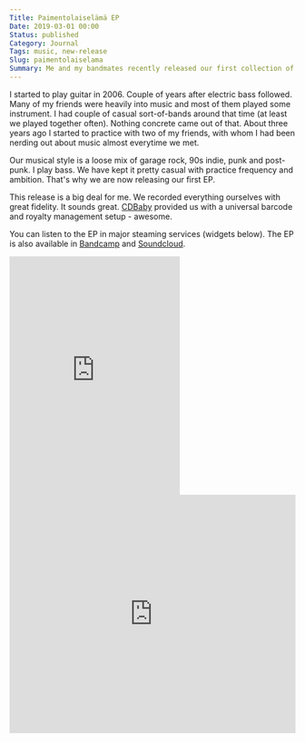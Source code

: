 ```yaml
---
Title: Paimentolaiselämä EP
Date: 2019-03-01 00:00
Status: published
Category: Journal
Tags: music, new-release
Slug: paimentolaiselama
Summary: Me and my bandmates recently released our first collection of songs.
---
```


I started to play guitar in 2006. Couple of years after electric bass followed. Many of my friends were heavily into music and most of them played some instrument. I had couple of casual sort-of-bands around that time (at least we played together often). Nothing concrete came out of that. About three years ago I started to practice with two of my friends, with whom I had been nerding out about music almost everytime we met.

Our musical style is a loose mix of garage rock, 90s indie, punk and post-punk. I play bass. We have kept it pretty casual with practice frequency and ambition. That's why we are now releasing our first EP.

This release is a big deal for me. We recorded everything ourselves with great fidelity. It sounds great. [CDBaby](https://cdbaby.com/) provided us with a universal barcode and royalty management setup - awesome.

You can listen to the EP in major steaming services (widgets below). The EP is also available in [Bandcamp](http://paimentolaiselama.bandcamp.com/album/paimentolaisel-m) and [Soundcloud](https://soundcloud.com/paimentolaiselama/sets/paimentolaiselama-1).

<div class="widget-container">
  <iframe class="widget-container__widget" src="https://open.spotify.com/embed/album/25fLElIjbt6m0GSJF7DPUs" width="300" height="420" frameborder="0" allowtransparency="true" allow="encrypted-media"></iframe>
  <iframe class="widget-container__widget" allow="autoplay *; encrypted-media *;" frameborder="0" height="420" style="width:100%;max-width:660px;overflow:hidden;background:transparent;" sandbox="allow-forms allow-popups allow-same-origin allow-scripts allow-storage-access-by-user-activation allow-top-navigation-by-user-activation" src="https://embed.music.apple.com/fi/album/paimentolaisel%C3%A4m%C3%A4-ep/1459033573"></iframe>
</div>
